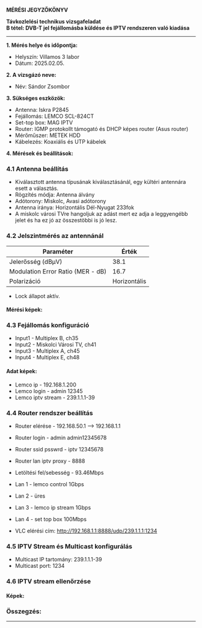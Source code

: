 **MÉRÉSI JEGYZŐKÖNYV**

**Távkozlelési technikus vizsgafeladat**  
**B tétel: DVB-T jel fejállomásba küldése és IPTV rendszeren való kiadása**

---

**1. Mérés helye és időpontja:**  
- Helyszín: Villamos 3 labor
- Dátum: 2025.02.05.


**2. A vizsgázó neve:**  
- Név: Sándor Zsombor

**3. Sükséges eszközök:**  
- Antenna: Iskra P2845
- Fejállomás: LEMCO SCL-824CT
- Set-top box: MAG IPTV
- Router: IGMP protokollt támogató és DHCP képes router (Asus router)
- Mérőműszer: METEK HDD
- Kábelezés: Koaxiális és UTP kábelek

**4. Mérések és beállítások:**

### **4.1 Antenna beállítás**
- Kiválasztott antenna típusának kiválasztásánál, egy kültéri antennára esett a választás.
- Rögzítés módja: Antenna álvány
- Adótorony: Miskolc, Avasi adótorony
- Antenna iránya: Horizontális Dél-Nyugat 233fok
- A miskolc városi TVre hangoljuk az adást mert ez adja a leggyengébb jelet és ha ez jó az összestöbbi is jó lesz.

### **4.2 Jelszintmérés az antennánál**
| Paraméter | Érték |
|------------|---------|
| Jelerősség (dBμV) | 38.1 |
| Modulation Error Ratio (MER - dB) | 16.7 |
| Polarizáció | Horizontális 

- Lock állapot aktív.

#### **Mérési képek:**



### **4.3 Fejállomás konfiguráció**
- Input1 - Multiplex B, ch35
- Input2 - Miskolci Városi TV, ch41
- Input3 - Multiplex A, ch45
- Input4 - Multiplex E, ch48

#### **Adat képek:**



- Lemco ip - 192.168.1.200
- Lemco login - admin 12345
- Lemco iptv stream - 239.1.1.1-39

### **4.4 Router rendszer beállítás**
- Router elérése - 192.168.50.1 --> 192.168.1.1
- Router login - admin admin12345678
- Router ssid psswrd - iptv 12345678
- Router lan iptv proxy - 8888
- Letöltési fel/sebesség - 93.46Mbps

- Lan 1 - lemco control 1Gbps
- Lan 2 - üres
- Lan 3 - lemco ip stream 1Gbps
- Lan 4 - set top box 100Mbps

- VLC elérési cím: http://192.168.1.1:8888/udp/239.1.1.1:1234

### **4.5 IPTV Stream és Multicast konfigurálás**
- Multicast IP tartomány: 239.1.1.1-39
- Multicast port: 1234

### **4.6 IPTV stream ellenőrzése**

#### **Képek:**



### **Összegzés:**



---


